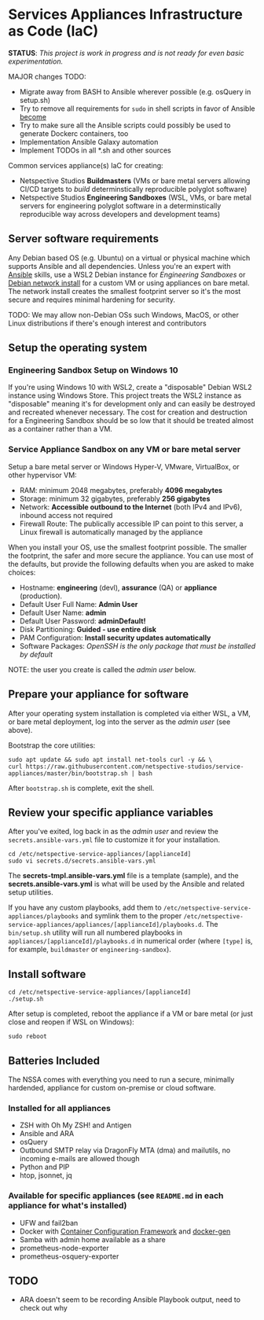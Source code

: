 # Services Appliances Infrastructure as Code (IaC)

**STATUS**: *This project is work in progress and is not ready for even basic experimentation.*

MAJOR changes TODO:
* Migrate away from BASH to Ansible wherever possible (e.g. osQuery in setup.sh)
* Try to remove all requirements for `sudo` in shell scripts in favor of Ansible [become](https://docs.ansible.com/ansible/latest/user_guide/become.html#become-directives)
* Try to make sure all the Ansible scripts could possibly be used to generate Dockerc containers, too
* Implementation Ansible Galaxy automation
* Implement TODOs in all *.sh and other sources

Common services appliance(s) IaC for creating:

* Netspective Studios **Buildmasters** (VMs or bare metal servers allowing CI/CD targets to *build* determinstically reproducible polyglot software)
* Netspective Studios **Engineering Sandboxes** (WSL, VMs, or bare metal servers for engineering polyglot software in a determinstically reproducible way across developers and development teams)

## Server software requirements

Any Debian based OS (e.g. Ubuntu) on a virtual or physical machine which supports Ansible and all dependencies. Unless you're an expert with [Ansible](https://www.ansible.com/) skills, use a WSL2 Debian instance for *Engineering Sandboxes* or [Debian network install](https://www.debian.org/CD/netinst/) for a custom VM or using appliances on bare metal. The network install creates the smallest footprint server so it's the most secure and requires minimal hardening for security.

TODO: We may allow non-Debian OSs such Windows, MacOS, or other Linux distributions if there's enough interest and contributors

## Setup the operating system

### Engineering Sandbox Setup on Windows 10

If you're using Windows 10 with WSL2, create a "disposable" Debian WSL2 instance using Windows Store. This project treats the WSL2 instance as "disposable" meaning it's for development only and can easily be destroyed and recreated whenever necessary. The cost for creation and destruction for a Engineering Sandbox should be so low that it should be treated almost as a container rather than a VM. 

### Service Appliance Sandbox on any VM or bare metal server

Setup a bare metal server or Windows Hyper-V, VMware, VirtualBox, or other hypervisor VM:

* RAM: minimum 2048  megabytes, preferably **4096 megabytes**
* Storage: minimum 32 gigabytes, preferably **256 gigabytes**
* Network: **Accessible outbound to the Internet** (both IPv4 and IPv6), inbound access not required
* Firewall Route: The publically accessible IP can point to this server, a Linux firewall is automatically managed by the appliance

When you install your OS, use the smallest footprint possible. The smaller the footprint, the safer and more secure the appliance. You can use most of the defaults, but provide the following defaults when you are asked to make choices:

* Hostname: **engineering** (devl), **assurance** (QA) or **appliance** (production).
* Default User Full Name: **Admin User**
* Default User Name: **admin**
* Default User Password: **adminDefault!**
* Disk Partitioning: **Guided - use entire disk**
* PAM Configuration: **Install security updates automatically**
* Software Packages: *OpenSSH is the only package that must be installed by default*

NOTE: the user you create is called the *admin user* below. 

## Prepare your appliance for software

After your operating system installation is completed via either WSL, a VM, or bare metal deployment, log into the server as the *admin user* (see above).

Bootstrap the core utilities:

    sudo apt update && sudo apt install net-tools curl -y && \
    curl https://raw.githubusercontent.com/netspective-studios/service-appliances/master/bin/bootstrap.sh | bash

After `bootstrap.sh` is complete, exit the shell.

## Review your specific appliance variables

After you've exited, log back in as the *admin user* and review the `secrets.ansible-vars.yml` file to customize it for your installation. 

    cd /etc/netspective-service-appliances/[applianceId]
    sudo vi secrets.d/secrets.ansible-vars.yml

The **secrets-tmpl.ansible-vars.yml** file is a template (sample), and the **secrets.ansible-vars.yml** is what will be used by the Ansible and related setup utilities.

If you have any custom playbooks, add them to `/etc/netspective-service-appliances/playbooks` and symlink them to the proper `/etc/netspective-service-appliances/appliances/[applianceId]/playbooks.d`. The `bin/setup.sh` utility will run all numbered playbooks in `appliances/[applianceId]/playbooks.d` in numerical order (where `[type]` is, for example, `buildmaster` or `engineering-sandbox`).

## Install software

    cd /etc/netspective-service-appliances/[applianceId]
    ./setup.sh

After setup is completed, reboot the appliance if a VM or bare metal (or just close and reopen if WSL on Windows):

    sudo reboot

## Batteries Included

The NSSA comes with everything you need to run a secure, minimally hardended, appliance for custom on-premise or cloud software. 

### Installed for all appliances

* ZSH with Oh My ZSH! and Antigen
* Ansible and ARA
* osQuery
* Outbound SMTP relay via DragonFly MTA (dma) and mailutils, no incoming e-mails are allowed though
* Python and PIP
* htop, jsonnet, jq

### Available for specific appliances (see `README.md` in each appliance for what's installed)

* UFW and fail2ban
* Docker with [Container Configuration Framework](/netspective-studios/container-config-framework) and [docker-gen](https://github.com/jwilder/docker-gen)
* Samba with admin home available as a share
* prometheus-node-exporter
* prometheus-osquery-exporter

## TODO

* ARA doesn't seem to be recording Ansible Playbook output, need to check out why
